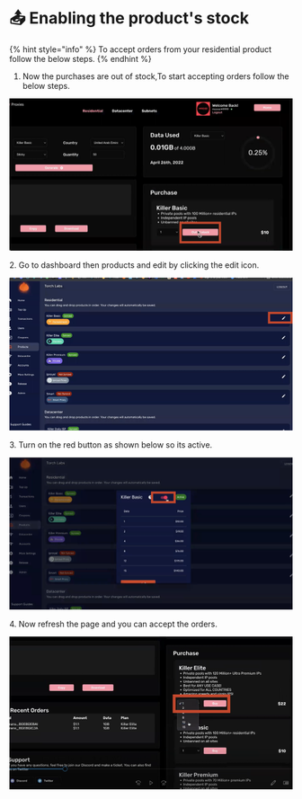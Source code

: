 # 📤 Enabling the product's stock

{% hint style="info" %}
To accept orders from your residential product follow the below steps.
{% endhint %}

1. Now the purchases are out of stock,To start accepting orders follow the below steps.

![](<../.gitbook/assets/1 (71) (6).png>)

2\. Go to dashboard then products and edit by clicking the edit icon.&#x20;

![](<../.gitbook/assets/1 (72) (7).png>)

3\. Turn on the red button as shown below so its active.

![](<../.gitbook/assets/1 (73).png>)

4\. Now refresh the page and you can accept the orders.&#x20;

![](<../.gitbook/assets/1 (74) (1).png>)
